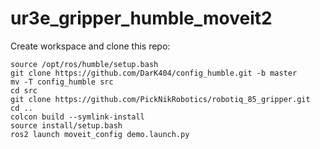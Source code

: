 # ur3e_gripper_humble_moveit2
Create workspace and clone this repo:
````
source /opt/ros/humble/setup.bash
git clone https://github.com/DarK404/config_humble.git -b master
mv -T config_humble src 
cd src
git clone https://github.com/PickNikRobotics/robotiq_85_gripper.git
cd ..
colcon build --symlink-install
source install/setup.bash
ros2 launch moveit_config demo.launch.py
````

